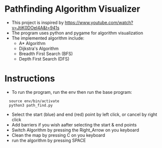 # Pathfinding Algorithm Visualizer
* This project is inspired by https://www.youtube.com/watch?v=JtiK0DOeI4A&t=941s
* The program uses python and pygame for algorithm visualization
* The implemented algorithm include:
  * A* Algorithm
  * Dijkstra's Algorithm
  * Breadth First Search (BFS)
  * Depth First Search (DFS)

# Instructions
* To run the program, run the env then run the base program:
```
  source env/bin/activate
  python3 path_find.py
```
* Select the start (blue) and end (red) point by left click, or cancel by right click
* Add barriers if you wish aafter selecting the start & end points
* Switch Algorithm by pressing the Right_Arrow on you keyboard
* Clean the map by pressing C on you keyboard
* run the algorithm by pressing SPACE
